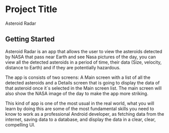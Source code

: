 # Project Title
Asteroid Radar

## Getting Started
Asteroid Radar is an app that allows the user to view the asteroids detected by NASA that pass near Earth and see Nasa pictures of the day, you can view all the detected asteroids in a period of time, their data (Size, velocity, distance to Earth) and if they are potentially hazardous.

The app is consists of two screens: A Main screen with a list of all the detected asteroids and a Details screen that is going to display the data of that asteroid once it´s selected in the Main screen list. The main screen will also show the NASA image of the day to make the app more striking.

This kind of app is one of the most usual in the real world, what you will learn by doing this are some of the most fundamental skills you need to know to work as a professional Android developer, as fetching data from the internet, saving data to a database, and display the data in a clear, clear, compelling UI.

